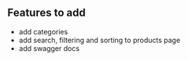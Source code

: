 ## Features to add

-   add categories
-   add search, filtering and sorting to products page
-   add swagger docs
